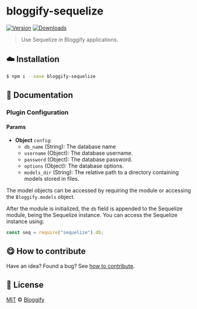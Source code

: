 
# bloggify-sequelize

 [![Version](https://img.shields.io/npm/v/bloggify-sequelize.svg)](https://www.npmjs.com/package/bloggify-sequelize) [![Downloads](https://img.shields.io/npm/dt/bloggify-sequelize.svg)](https://www.npmjs.com/package/bloggify-sequelize)

> Use Sequelize in Bloggify applications.

## :cloud: Installation

```sh
$ npm i --save bloggify-sequelize
```


## :memo: Documentation


### Plugin Configuration

#### Params
- **Object** `config`:
   - `db_name` (String): The database name
   - `username` (Object): The database username.
   - `password` (Object): The database password.
   - `options` (Object): The database options.
   - `models_dir` (String): The relative path to a directory containing models stored in files.

The model objects can be accessed by requiring the module or accessing the `Bloggify.models` object.

After the module is initialized, the `db` field is appended to the Sequelize module, being the Sequelize instance.
You can access the Sequelize instance using:

```js
const seq = require("sequelize").db;
```



## :yum: How to contribute
Have an idea? Found a bug? See [how to contribute][contributing].



## :scroll: License

[MIT][license] © [Bloggify][website]

[license]: http://showalicense.com/?fullname=Bloggify%20%3Csupport%40bloggify.org%3E%20(https%3A%2F%2Fbloggify.org)&year=2017#license-mit
[website]: https://bloggify.org
[contributing]: /CONTRIBUTING.md
[docs]: /DOCUMENTATION.md
